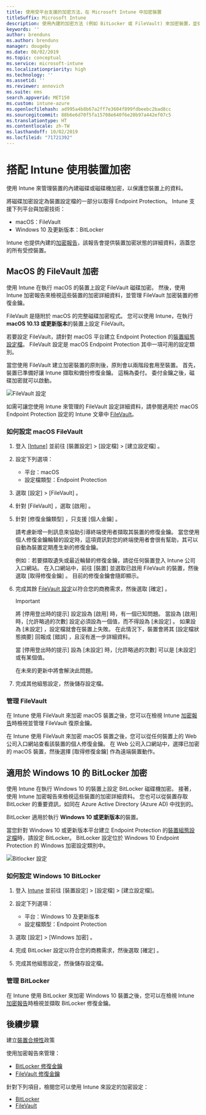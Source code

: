 ```yaml
---
title: 使用受平台支援的加密方法，在 Microsoft Intune 中加密裝置
titleSuffix: Microsoft Intune
description: 使用內建的加密方法 (例如 BitLocker 或 FileVault) 來加密裝置，並從 Intune 入口網站管理這些加密裝置的修復金鑰。
keywords: ''
author: brenduns
ms.author: brenduns
manager: dougeby
ms.date: 08/02/2019
ms.topic: conceptual
ms.service: microsoft-intune
ms.localizationpriority: high
ms.technology: ''
ms.assetid: ''
ms.reviewer: annovich
ms.suite: ems
search.appverid: MET150
ms.custom: intune-azure
ms.openlocfilehash: ad995a4b8b67a2ff7e3604f899fdbeebc2bad8cc
ms.sourcegitcommit: 88b6e6d70f5fa15708e640f6e20b97a442ef07c5
ms.translationtype: HT
ms.contentlocale: zh-TW
ms.lasthandoff: 10/02/2019
ms.locfileid: "71721392"
---
```

# <a name="use-device-encryption-with-intune"></a>搭配 Intune 使用裝置加密  

使用 Intune 來管理裝置的內建磁碟或磁碟機加密，以保護您裝置上的資料。  

將磁碟加密設定為裝置設定檔的一部分以取得 Endpoint Protection。 Intune 支援下列平台與加密技術：  
- macOS：FileVault   
- Windows 10 及更新版本：BitLocker  

Intune 也提供內建的[加密報告](encryption-monitor.md)，該報告會提供裝置加密狀態的詳細資料，涵蓋您的所有受控裝置。  

## <a name="filevault-encryption-for-macos"></a>MacOS 的 FileVault 加密  

使用 Intune 在執行 macOS 的裝置上設定 FileVault 磁碟加密。 然後，使用 Intune 加密報告來檢視這些裝置的加密詳細資料，並管理 FileVault 加密裝置的修復金鑰。  

FileVault 是隨附於 macOS 的完整磁碟加密程式。 您可以使用 Intune，在執行 **macOS 10.13 或更新版本**的裝置上設定 FileVault。  

若要設定 FileVault，請針對 macOS 平台建立 Endpoint Protection 的[裝置組態設定檔](../configuration/device-profile-create.md)。 FileVault 設定是 macOS Endpoint Protection 其中一項可用的設定類別。  

當您使用 FileVault 建立加密裝置的原則後，原則會以兩階段套用至裝置。 首先，裝置已準備好讓 Intune 擷取和備份修復金鑰。 這稱為委付。 委付金鑰之後，磁碟加密就可以啟動。

![FileVault 設定](./media/encrypt-devices/filevault-settings.png)

如需可讓您使用 Intune 來管理的 FileVault 設定詳細資料，請參閱適用於 macOS Endpoint Protection 設定的 Intune 文章中 [FileVault](endpoint-protection-macos.md#filevault)。  

### <a name="how-to-configure-macos-filevault"></a>如何設定 macOS FileVault 

1. 登入 [[Intune]](https://go.microsoft.com/fwlink/?linkid=2090973) 並前往 [裝置設定]   > [設定檔]   > [建立設定檔]  。  

2. 設定下列選項：  

   - 平台：macOS  
   - 設定檔類型：Endpoint Protection  

3. 選取 [設定]   > [FileVault]  。  

4. 針對 [FileVault]  ，選取 [啟用]  。  

5. 針對 [修復金鑰類型]  ，只支援 [個人金鑰]  。  

   請考慮新增一則訊息來協助引導終端使用者擷取其裝置的修復金鑰。 當您使用個人修復金鑰輪替的設定時，這項資訊對您的終端使用者會很有幫助，其可以自動為裝置定期產生新的修復金鑰。  

   例如：若要擷取遺失或最近輪替的修復金鑰，請從任何裝置登入 Intune 公司入口網站。 在入口網站中，前往 [裝置]  並選取已啟用 FileVault 的裝置，然後選取 [取得修復金鑰]  。 目前的修復金鑰會隨即顯示。  

6. 完成其餘 [FileVault 設定](endpoint-protection-macos.md#filevault)以符合您的商務需求，然後選取 [確定]  。  

   > [!IMPORTANT]  
   > 將 [停用登出時的提示]  設定設為 [啟用]  時，有一個已知問題。 當設為 [啟用]  時，[允許略過的次數]  設定必須設為一個值，而不得設為 [未設定]  。 如果設為 [未設定]  ，設定檔就會在裝置上失敗。 在此情況下，裝置會將其 [設定檔狀態摘要]  回報成 [錯誤]  ，且沒有進一步詳細資料。
   > 
   > 當 [停用登出時的提示]  設為 [未設定]  時，[允許略過的次數]  可以是 [未設定]  或有某個值。  
   > 
   > 在未來的更新中將會解決此問題。 

7. 完成其他組態設定，然後儲存設定檔。  

### <a name="manage-filevault"></a>管理 FileVault  

在 Intune 使用 FileVault 來加密 macOS 裝置之後，您可以在檢視 Intune [加密報告](encryption-monitor.md)時檢視並管理 FileVault 復原金鑰。  

在 Intune 使用 FileVault 來加密 macOS 裝置之後，您可以從任何裝置上的 Web 公司入口網站查看該裝置的個人修復金鑰。 在 Web 公司入口網站中，選擇已加密的 macOS 裝置，然後選擇 [取得修復金鑰] 作為遠端裝置動作。 

## <a name="bitlocker-encryption-for-windows-10"></a>適用於 Windows 10 的 BitLocker 加密  

使用 Intune 在執行 Windows 10 的裝置上設定 BitLocker 磁碟機加密。 接著，使用 Intune 加密報告來檢視這些裝置的加密詳細資料。 您也可以從裝置存取 BitLocker 的重要資訊，如同在 Azure Active Directory (Azure AD) 中找到的。  

BitLocker 適用於執行 **Windows 10 或更新版本**的裝置。  

當您針對 Windows 10 或更新版本平台建立 Endpoint Protection 的[裝置組態設定檔](../configuration/device-profile-create.md)時，請設定 BitLocker。 BitLocker 設定位於 Windows 10 Endpoint Protection 的 Windows 加密設定類別中。    

![Bitlocker 設定](./media/encrypt-devices/bitlocker-settings.png) 

### <a name="how-to-configure-windows-10-bitlocker"></a>如何設定 Windows 10 BitLocker  

1. 登入 [Intune](https://go.microsoft.com/fwlink/?linkid=2090973) 並前往 [裝置設定] > [設定檔] > [建立設定檔]。  

2. 設定下列選項：  
   - 平台：Windows 10 及更新版本  
   - 設定檔類型：Endpoint Protection  

3. 選取 [設定]   > [Windows 加密]  。

4. 完成 BitLocker 設定以符合您的商務需求，然後選取 [確定]  。  

5. 完成其他組態設定，然後儲存設定檔。  

### <a name="manage-bitlocker"></a>管理 BitLocker  

在 Intune 使用 BitLocker 來加密 Windows 10 裝置之後，您可以在檢視 Intune [加密報告](encryption-monitor.md)時檢視並擷取 BitLocker 修復金鑰。  

## <a name="next-steps"></a>後續步驟  

建立[裝置合規性](compliance-policy-create-windows.md)政策  

使用加密報告來管理：  
- [BitLocker 修復金鑰](encryption-monitor.md#bitlocker-recovery-keys)
- [FileVault 修復金鑰](encryption-monitor.md#filevault-recovery-keys)

針對下列項目，檢閱您可以使用 Intune 來設定的加密設定：  
- [BitLocker](endpoint-protection-windows-10.md#windows-encryption)  
- [FileVault](endpoint-protection-macos.md#filevault)  
 
 
